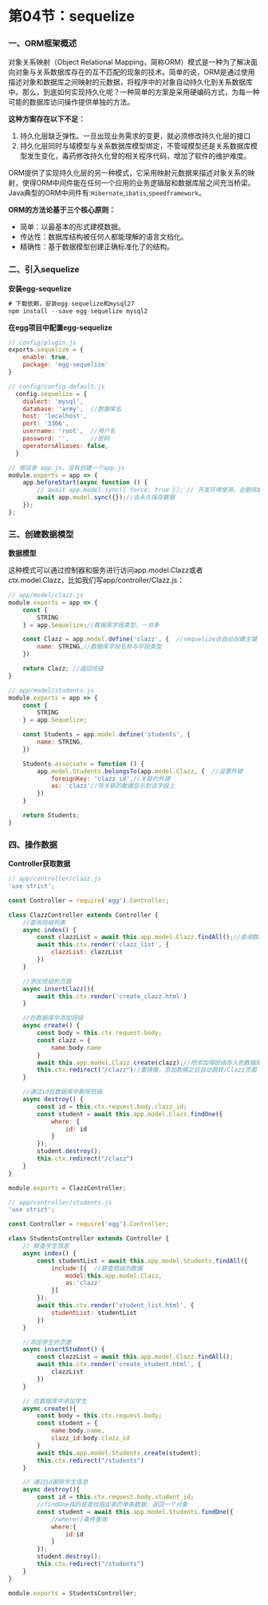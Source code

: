 # 第04节：sequelize

### 一、ORM框架概述

对象关系映射（Object Relational Mapping，简称ORM）模式是一种为了解决面向对象与关系数据库存在的互不匹配的现象的技术。简单的说，ORM是通过使用描述对象和数据库之间映射的元数据，将程序中的对象自动持久化到关系数据库中。那么，到底如何实现持久化呢？一种简单的方案是采用硬编码方式，为每一种可能的数据库访问操作提供单独的方法。

**这种方案存在以下不足：**

1. 持久化层缺乏弹性。一旦出现业务需求的变更，就必须修改持久化层的接口 
2. 持久化层同时与域模型与关系数据库模型绑定，不管域模型还是关系数据库模型发生变化，毒药修改持久化曾的相关程序代码，增加了软件的维护难度。 

ORM提供了实现持久化层的另一种模式，它采用映射元数据来描述对象关系的映射，使得ORM中间件能在任何一个应用的业务逻辑层和数据库层之间充当桥梁。Java典型的ORM中间件有:``Hibernate``,``ibatis``,``speedframework``。 

**ORM的方法论基于三个核心原则：**

* 简单：以最基本的形式建模数据。
* 传达性：数据库结构被任何人都能理解的语言文档化。
* 精确性：基于数据模型创建正确标准化了的结构。

### 二、引入sequelize

**安装egg-sequelize**

```js
# 下载依赖，安装egg-sequelize和mysql27
npm install --save egg-sequelize mysql2
```

**在egg项目中配置egg-sequelize**

```js
// config/plugin.js
exports.sequelize = {
    enable: true,
    package: 'egg-sequelize'
}
```

```js
// config/config.default.js
  config.sequelize = {
    dialect: 'mysql', 
    database: 'army',  //数据库名
    host: 'localhost',
    port: '3306',
    username: 'root',  //用户名
    password: '',      //密码
    operatorsAliases: false,
  }
```

```js
// 根目录 app.js，没有创建一个app.js
module.exports = app => {
    app.beforeStart(async function () {
        // await app.model.sync({ force: true }); // 开发环境使用，会删除数据表
        await app.model.sync({});//会永久保存数据
    });
};
```

### 三、创建数据模型

**数据模型**

这种模式可以通过控制器和服务进行访问app.model.Clazz或者ctx.model.Clazz，比如我们写app/controller/Clazz.js：
```js
// app/model/clazz.js
module.exports = app => {
    const {
        STRING
    } = app.Sequelize;//数据库字段类型，一对多

    const Clazz = app.model.define('clazz', {  //sequelize会自动创建主键
        name: STRING,//数据库字段名称与字段类型
    })

    return Clazz; //返回班级
}
```

```js
// app/model/students.js
module.exports = app => {
    const {
        STRING
    } = app.Sequelize;

    const Students = app.model.define('students', {
        name: STRING,
    })

    Students.associate = function () {
        app.model.Students.belongsTo(app.model.Clazz, {  //设置外键
            foreignKey: 'clazz_id',//关联的外键
            as: 'clazz'//将关联的数据显示到该字段上
        })
    }

    return Students;
}
```

### 四、操作数据

**Controller获取数据**

```js
// app/controller/clazz.js
'use strict';

const Controller = require('egg').Controller;

class ClazzController extends Controller {
    //查询班级列表
    async index() {  
        const clazzList = await this.app.model.Clazz.findAll();//查询数据库中Clazz.
        await this.ctx.render('clazz_list', {
            clazzList: clazzList
        })
    }

    //添加班级的页面
    async insertClazz(){  
        await this.ctx.render('create_clazz.html')
    }

    //在数据库中添加班级
    async create() {
        const body = this.ctx.request.body;
        const clazz = {
            name:body.name
        }
        await this.app.model.Clazz.create(clazz);//把添加得班级存入到数据库中。
        this.ctx.redirect("/clazz")//重镜像，添加数据之后自动跳转/Clazz页面
    }

    //通过id在数据库中删除班级
    async destroy() {
        const id = this.ctx.request.body.clazz_id;
        const student = await this.app.model.Clazz.findOne({
            where: {
                id: id
            }
        });
        student.destroy();
        this.ctx.redirect("/clazz")
    }
}

module.exports = ClazzController;
```

```js
// app/controller/students.js
'use strict';

const Controller = require('egg').Controller;

class StudentsController extends Controller {
    // 联查学生信息
    async index() {
        const studentList = await this.app.model.Students.findAll({
            include:[{  //联查班级的数据
                model:this.app.model.Clazz,
                as:'clazz'
            }]
        });
        await this.ctx.render('student_list.html', {
            studentList: studentList
        })
    }

    //添加学生的页面
    async insertStudent() {
        const clazzList = await this.app.model.Clazz.findAll();
        await this.ctx.render('create_student.html', {
            clazzList
        })
    }

    // 在数据库中添加学生
    async create(){
        const body = this.ctx.request.body;
        const student = {
            name:body.name,
            clazz_id:body.clazz_id
        }
        await this.app.model.Students.create(student);
        this.ctx.redirect("/students")
    }

    // 通过id删除学生信息
    async destroy(){
        const id = this.ctx.request.body.student_id;
        //findOne指的是查找指定表的单条数据，返回一个对象
        const student = await this.app.model.Students.findOne({
            //where()条件查询
            where:{
                id:id
            }
        });
        student.destroy();
        this.ctx.redirect("/students")
    }
}

module.exports = StudentsController;
```
